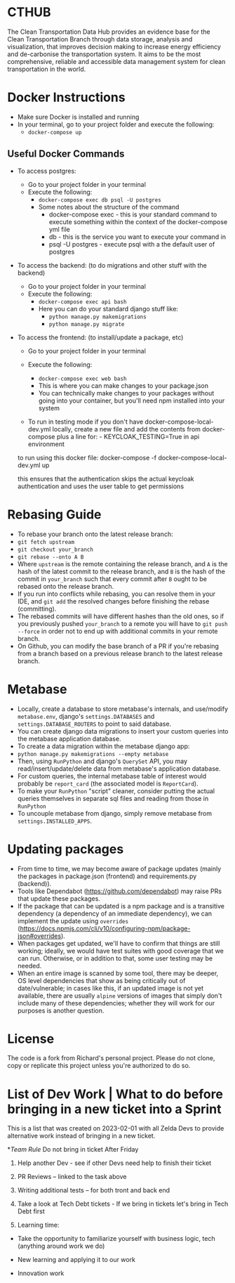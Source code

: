 # CTHUB
The Clean Transportation Data Hub provides an evidence base for the Clean Transportation Branch through data storage, analysis and visualization, that improves decision making to increase energy efficiency and de-carbonise the transportation system. It aims to be the most comprehensive, reliable and accessible data management system for clean transportation in the world.

# Docker Instructions
- Make sure Docker is installed and running
- In your terminal, go to your project folder and execute the following: 
  - ```docker-compose up```

## Useful Docker Commands

- To access postgres:
  - Go to your project folder in your terminal
  - Execute the following:
    - ```docker-compose exec db psql -U postgres```
    - Some notes about the structure of the command
      - docker-compose exec - this is your standard command to execute something within the context of the docker-compose yml file
      - db - this is the service you want to execute your command in
      - psql -U postgres - execute psql with a the default user of postgres

- To access the backend: (to do migrations and other stuff with the backend)
  - Go to your project folder in your terminal
  - Execute the following:
    - ```docker-compose exec api bash```
    - Here you can do your standard django stuff like:
      - ```python manage.py makemigrations```
      - ```python manage.py migrate```

- To access the frontend: (to install/update a package, etc)
  - Go to your project folder in your terminal
  - Execute the following:
    - ```docker-compose exec web bash```
    - This is where you can make changes to your package.json
    - You can technically make changes to your packages without going into your container, but you'll need npm installed into your system


  - To run in testing mode
  if you don't have docker-compose-local-dev.yml locally, create a new file and
  add the contents from docker-compose plus a line for:
        - KEYCLOAK_TESTING=True
  in api environment
   
  to run using this docker file:
  docker-compose -f docker-compose-local-dev.yml up

  this ensures that the authentication skips the actual keycloak authentication
  and uses the user table to get permissions

# Rebasing Guide
- To rebase your branch onto the latest release branch:
 - ```git fetch upstream``` 
 - ```git checkout your_branch```
 - ```git rebase --onto A B```
 - Where `upstream` is the remote containing the release branch, and `A` is the hash of the latest commit to the release branch, and `B` is the hash of the commit in `your_branch` such that every commit after `B` ought to be rebased onto the release branch.
 - If you run into conflicts while rebasing, you can resolve them in your IDE, and `git add` the resolved changes before finishing the rebase (committing).
 - The rebased commits will have different hashes than the old ones, so if you previously pushed `your_branch` to a remote you will have to `git push --force` in order not to end up with additional commits in your remote branch.
 - On Github, you can modify the base branch of a PR if you're rebasing from a branch based on a previous release branch to the latest release branch.

# Metabase
- Locally, create a database to store metabase's internals, and use/modify `metabase.env`, django's `settings.DATABASES` and `settings.DATABASE_ROUTERS` to point to said database.
- You can create django data migrations to insert your custom queries into the metabase application database.
- To create a data migration within the metabase django app:
- ```python manage.py makemigrations --empty metabase```
- Then, using `RunPython` and django's `QuerySet` API, you may read/insert/update/delete data from metabase's application database.
- For custom queries, the internal metabase table of interest would probably be `report_card` (the associated model is `ReportCard`).
- To make your `RunPython` "script" cleaner, consider putting the actual queries themselves in separate sql files and reading from those in `RunPython`
- To uncouple metabase from django, simply remove metabase from `settings.INSTALLED_APPS`.

# Updating packages
- From time to time, we may become aware of package updates (mainly the packages in package.json (frontend) and requirements.py (backend)).
- Tools like Dependabot (https://github.com/dependabot) may raise PRs that update these packages.
- If the package that can be updated is a npm package and is a transitive dependency (a dependency of an immediate dependency), we can implement the update using `overrides` (https://docs.npmjs.com/cli/v10/configuring-npm/package-json#overrides).
- When packages get updated, we'll have to confirm that things are still working; ideally, we would have test suites with good coverage that we can run. Otherwise, or in addition to that, some user testing may be needed.
- When an entire image is scanned by some tool, there may be deeper, OS level dependencies that show as being critically out of date/vulnerable; in cases like this, if an updated image is not yet available, there are usually `alpine` versions of images that simply don't include many of these dependencies; whether they will work for our purposes is another question.

# License
The code is a fork from Richard's personal project. Please do not clone, copy or replicate this project unless you're authorized to do so.


# List of Dev Work | What to do before bringing in a new ticket into a Sprint

This is a list that was created on 2023-02-01 with all Zelda Devs to provide alternative work instead of bringing in a new ticket.  

**Team Rule* Do not bring in ticket After Friday 

1. Help another Dev - see if other Devs need help to finish their ticket 

2. PR Reviews – linked to the task above 

3. Writing additional tests – for both tront and back end 

4. Take a look at Tech Debt tickets - If we bring in tickets let's bring in Tech Debt first 

5. Learning time: 

- Take the opportunity to familiarize yourself with business logic, tech (anything around work we do) 

- New learning and applying it to our work 

- Innovation work 
